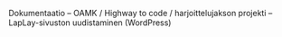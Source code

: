 Dokumentaatio – OAMK / Highway to code / harjoittelujakson projekti – LapLay-sivuston uudistaminen (WordPress)
